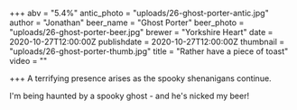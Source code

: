 +++
abv = "5.4%"
antic_photo = "uploads/26-ghost-porter-antic.jpg"
author = "Jonathan"
beer_name = "Ghost Porter"
beer_photo = "uploads/26-ghost-porter-beer.jpg"
brewer = "Yorkshire Heart"
date = 2020-10-27T12:00:00Z
publishdate = 2020-10-27T12:00:00Z
thumbnail = "uploads/26-ghost-porter-thumb.jpg"
title = "Rather have a piece of toast"
video = ""

+++
A terrifying presence arises as the spooky shenanigans continue.

I'm being haunted by a spooky ghost - and he's nicked my beer!